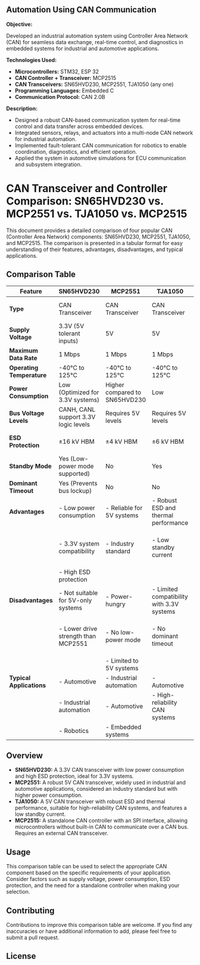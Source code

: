 ## Automation Using CAN Communication

**Objective:**

Developed an industrial automation system using Controller Area Network (CAN) for seamless data exchange, real-time control, and diagnostics in embedded systems for industrial and automotive applications.

**Technologies Used:**

*   **Microcontrollers:** STM32, ESP 32
*   **CAN Controller + Transceiver:** MCP2515
*   **CAN Transceivers:** SN65HVD230, MCP2551, TJA1050 (any one)
*   **Programming Languages:** Embedded C
*   **Communication Protocol:** CAN 2.0B

**Description:**

*   Designed a robust CAN-based communication system for real-time control and data transfer across embedded devices.
*   Integrated sensors, relays, and actuators into a multi-node CAN network for industrial automation.
*   Implemented fault-tolerant CAN communication for robotics to enable coordination, diagnostics, and efficient operation.
*   Applied the system in automotive simulations for ECU communication and subsystem integration.

# CAN Transceiver and Controller Comparison: SN65HVD230 vs. MCP2551 vs. TJA1050 vs. MCP2515

This document provides a detailed comparison of four popular CAN (Controller Area Network) components: SN65HVD230, MCP2551, TJA1050, and MCP2515. The comparison is presented in a tabular format for easy understanding of their features, advantages, disadvantages, and typical applications.

## Comparison Table

| Feature             | SN65HVD230                                | MCP2551                                 | TJA1050                                 | MCP2515                                                                  |
|---------------------|-------------------------------------------|------------------------------------------|------------------------------------------|-------------------------------------------------------------------------|
| **Type** | CAN Transceiver                           | CAN Transceiver                          | CAN Transceiver                          | CAN Controller with SPI Interface                                         |
| **Supply Voltage** | 3.3V (5V tolerant inputs)                | 5V                                       | 5V                                       | 2.7V to 5.5V                                                             |
| **Maximum Data Rate** | 1 Mbps                                    | 1 Mbps                                   | 1 Mbps                                   | 1 Mbps                                                                  |
| **Operating Temperature** | -40°C to 125°C                         | -40°C to 125°C                         | -40°C to 125°C                         | -40°C to 125°C                                                         |
| **Power Consumption** | Low (Optimized for 3.3V systems)          | Higher compared to SN65HVD230            | Low                                      | Moderate (Depends on SPI usage)                                          |
| **Bus Voltage Levels** | CANH, CANL support 3.3V logic levels   | Requires 5V levels                      | Requires 5V levels                      | Controlled via external transceiver                                      |
| **ESD Protection** | ±16 kV HBM                               | ±4 kV HBM                               | ±6 kV HBM                               | Depends on external transceiver                                         |
| **Standby Mode** | Yes (Low-power mode supported)            | No                                       | Yes                                      | No                                                                       |
| **Dominant Timeout** | Yes (Prevents bus lockup)                  | No                                       | No                                       | No                                                                       |
| **Advantages** | - Low power consumption                   | - Reliable for 5V systems                | - Robust ESD and thermal performance      | - Fully standalone CAN controller with SPI                             |
|                     | - 3.3V system compatibility              | - Industry standard                     | - Low standby current                     | - Can be used with microcontrollers without built-in CAN                |
|                     | - High ESD protection                      |                                          |                                          |                                                                         |
| **Disadvantages** | - Not suitable for 5V-only systems       | - Power-hungry                           | - Limited compatibility with 3.3V systems | - Requires an external transceiver                                      |
|                     | - Lower drive strength than MCP2551        | - No low-power mode                      | - No dominant timeout                    | - Larger component count than integrated solutions                     |
|                     |                                           | - Limited to 5V systems                  |                                          |                                                                         |
| **Typical Applications** | - Automotive                             | - Industrial automation                  | - Automotive                             | - Standalone CAN controller                                             |
|                     | - Industrial automation                   | - Automotive                             | - High-reliability CAN systems           | - Microcontrollers without CAN hardware                                  |
|                     | - Robotics                                | - Embedded systems                       |                                          |                                                                         |

## Overview

* **SN65HVD230:** A 3.3V CAN transceiver with low power consumption and high ESD protection, ideal for 3.3V systems.
* **MCP2551:** A robust 5V CAN transceiver, widely used in industrial and automotive applications, considered an industry standard but with higher power consumption.
* **TJA1050:** A 5V CAN transceiver with robust ESD and thermal performance, suitable for high-reliability CAN systems, and features a low standby current.
* **MCP2515:** A standalone CAN controller with an SPI interface, allowing microcontrollers without built-in CAN to communicate over a CAN bus. Requires an external CAN transceiver.

## Usage

This comparison table can be used to select the appropriate CAN component based on the specific requirements of your application. Consider factors such as supply voltage, power consumption, ESD protection, and the need for a standalone controller when making your selection.

## Contributing

Contributions to improve this comparison table are welcome. If you find any inaccuracies or have additional information to add, please feel free to submit a pull request.

## License
